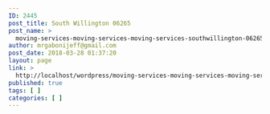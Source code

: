 ```yaml
---
ID: 2445
post_title: South Willington 06265
post_name: >
  moving-services-moving-services-moving-services-southwillington-06265
author: mrgabonijeff@gmail.com
post_date: 2018-03-28 01:37:20
layout: page
link: >
  http://localhost/wordpress/moving-services-moving-services-moving-services-southwillington-06265/
published: true
tags: [ ]
categories: [ ]
---
```

